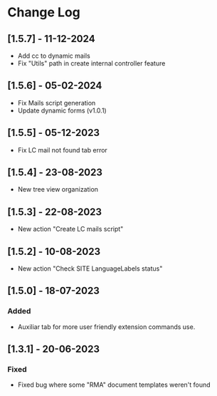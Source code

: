 # Change Log

## [1.5.7] - 11-12-2024

- Add cc to dynamic mails
- Fix "Utils" path in create internal controller feature

## [1.5.6] - 05-02-2024

- Fix Mails script generation
- Update dynamic forms (v1.0.1)

## [1.5.5] - 05-12-2023

- Fix LC mail not found tab error

## [1.5.4] - 23-08-2023

- New tree view organization

## [1.5.3] - 22-08-2023

- New action "Create LC mails script"

## [1.5.2] - 10-08-2023

- New action "Check SITE LanguageLabels status"

## [1.5.0] - 18-07-2023

### Added

- Auxiliar tab for more user friendly extension commands use.

## [1.3.1] - 20-06-2023

### Fixed

- Fixed bug where some "RMA" document templates weren't found
